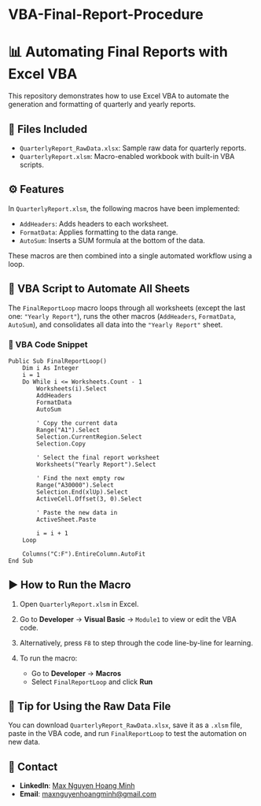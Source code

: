 # VBA-Final-Report-Procedure

# 📊 Automating Final Reports with Excel VBA

This repository demonstrates how to use Excel VBA to automate the generation and formatting of quarterly and yearly reports.

## 📁 Files Included

- `QuarterlyReport_RawData.xlsx`: Sample raw data for quarterly reports.
- `QuarterlyReport.xlsm`: Macro-enabled workbook with built-in VBA scripts.

## ⚙️ Features

In `QuarterlyReport.xlsm`, the following macros have been implemented:

- `AddHeaders`: Adds headers to each worksheet.
- `FormatData`: Applies formatting to the data range.
- `AutoSum`: Inserts a SUM formula at the bottom of the data.

These macros are then combined into a single automated workflow using a loop.

## 🔁 VBA Script to Automate All Sheets

The `FinalReportLoop` macro loops through all worksheets (except the last one: `"Yearly Report"`), runs the other macros (`AddHeaders`, `FormatData`, `AutoSum`), and consolidates all data into the `"Yearly Report"` sheet.

### 📜 VBA Code Snippet

```vba
Public Sub FinalReportLoop()
    Dim i As Integer
    i = 1
    Do While i <= Worksheets.Count - 1
        Worksheets(i).Select
        AddHeaders
        FormatData
        AutoSum

        ' Copy the current data
        Range("A1").Select
        Selection.CurrentRegion.Select
        Selection.Copy

        ' Select the final report worksheet
        Worksheets("Yearly Report").Select

        ' Find the next empty row
        Range("A30000").Select
        Selection.End(xlUp).Select
        ActiveCell.Offset(3, 0).Select

        ' Paste the new data in
        ActiveSheet.Paste

        i = i + 1
    Loop

    Columns("C:F").EntireColumn.AutoFit
End Sub
````

## ▶️ How to Run the Macro

1. Open `QuarterlyReport.xlsm` in Excel.
2. Go to **Developer** → **Visual Basic** → `Module1` to view or edit the VBA code.
3. Alternatively, press `F8` to step through the code line-by-line for learning.
4. To run the macro:

   * Go to **Developer** → **Macros**
   * Select `FinalReportLoop` and click **Run**

## 📝 Tip for Using the Raw Data File

You can download `QuarterlyReport_RawData.xlsx`, save it as a `.xlsm` file, paste in the VBA code, and run `FinalReportLoop` to test the automation on new data.

## 📧 Contact

* **LinkedIn**: [Max Nguyen Hoang Minh](https://www.linkedin.com/in/max-nguyen-hoang-minh)
* **Email**: [maxnguyenhoangminh@gmail.com](mailto:maxnguyenhoangminh@gmail.com)

```


